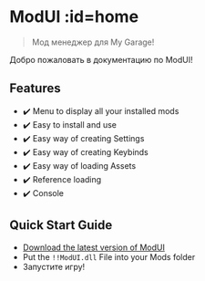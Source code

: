 # ModUI :id=home

> Мод менеджер для My Garage!

Добро пожаловать в документацию по ModUI!

## Features

- :heavy_check_mark: Menu to display all your installed mods
- :heavy_check_mark: Easy to install and use
- :heavy_check_mark: Easy way of creating Settings
- :heavy_check_mark: Easy way of creating Keybinds
- :heavy_check_mark: Easy way of loading Assets
- :heavy_check_mark: Reference loading
- :heavy_check_mark: Console

## Quick Start Guide

- [Download the latest version of ModUI](https://github.com/BrennFuchS/ModUI/releases)
- Put the `!!ModUI.dll` File into your Mods folder
- Запустите игру!
